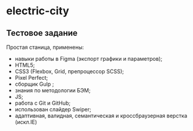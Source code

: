 # electric-city
## Тестовое задание

Простая станица, применены:
- навыки работы в Figma (экспорт графики и параметров);
- HTML5; 
- CSS3 (Flexbox, Grid, препроцессор SCSS);
- Pixel Perfect;
- сборщик Gulp ;
- знания по методологии БЭМ;
- JS;
- работа с Git и GitHub;
- использован слайдер Swiper;
- адаптивная, валидная, семантическая и кроссбраузерная верстка (искл.IE)
